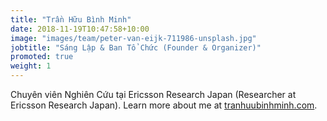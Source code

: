 ```yaml
---
title: "Trần Hữu Bình Minh"
date: 2018-11-19T10:47:58+10:00
image: "images/team/peter-van-eijk-711986-unsplash.jpg"
jobtitle: "Sáng Lập & Ban Tổ Chức (Founder & Organizer)"
promoted: true
weight: 1
---
```


[comment]: # (The weight is to be modified later after more people joins.)

Chuyên viên Nghiên Cứu tại Ericsson Research Japan (Researcher at Ericsson Research Japan). Learn more about me at [tranhuubinhminh.com](https://tranhuubinhminh.com).
